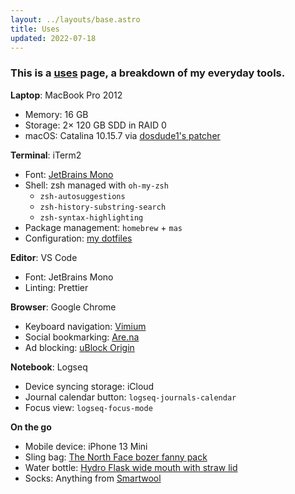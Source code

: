 ```yaml
---
layout: ../layouts/base.astro
title: Uses
updated: 2022-07-18
---
```


### This is a [uses](//uses.tech/) page, a breakdown of my everyday tools.

**Laptop**: MacBook Pro 2012
- Memory: 16 GB
- Storage: 2× 120 GB SDD in RAID 0
- macOS: Catalina 10.15.7 via [dosdude1's patcher](http://dosdude1.com/catalina/)

**Terminal**: iTerm2
- Font: [JetBrains Mono](//www.jetbrains.com/lp/mono/)
- Shell: zsh managed with `oh-my-zsh`
	- `zsh-autosuggestions`
	- `zsh-history-substring-search`
	- `zsh-syntax-highlighting`
- Package management: `homebrew` + `mas`
- Configuration: [my dotfiles](//github.com/sdvim/dotfiles)

**Editor**: VS Code
- Font: JetBrains Mono
- Linting: Prettier

**Browser**: Google Chrome
- Keyboard navigation: [Vimium](//chrome.google.com/webstore/detail/vimium/dbepggeogbaibhgnhhndojpepiihcmeb?hl=en)
- Social bookmarking: [Are.na](//chrome.google.com/webstore/detail/arena/lkihjlcipnbgeokmfnpogjfflofbfhga?hl=en)
- Ad blocking: [uBlock Origin](//chrome.google.com/webstore/detail/ublock-origin/cjpalhdlnbpafiamejdnhcphjbkeiagm?hl=en)

**Notebook**: Logseq
- Device syncing storage: iCloud
- Journal calendar button: `logseq-journals-calendar`
- Focus view: `logseq-focus-mode`

**On the go**
- Mobile device: iPhone 13 Mini
- Sling bag: [The North Face bozer fanny pack](//www.asos.com/us/the-north-face/the-north-face-bozer-fanny-pack-in-yellow/prd/21674067)
- Water bottle: [Hydro Flask wide mouth with straw lid](//www.hydroflask.com/40-oz-wide-mouth-w-straw-lid?color=white)
- Socks: Anything from [Smartwool](//www.smartwool.com/)